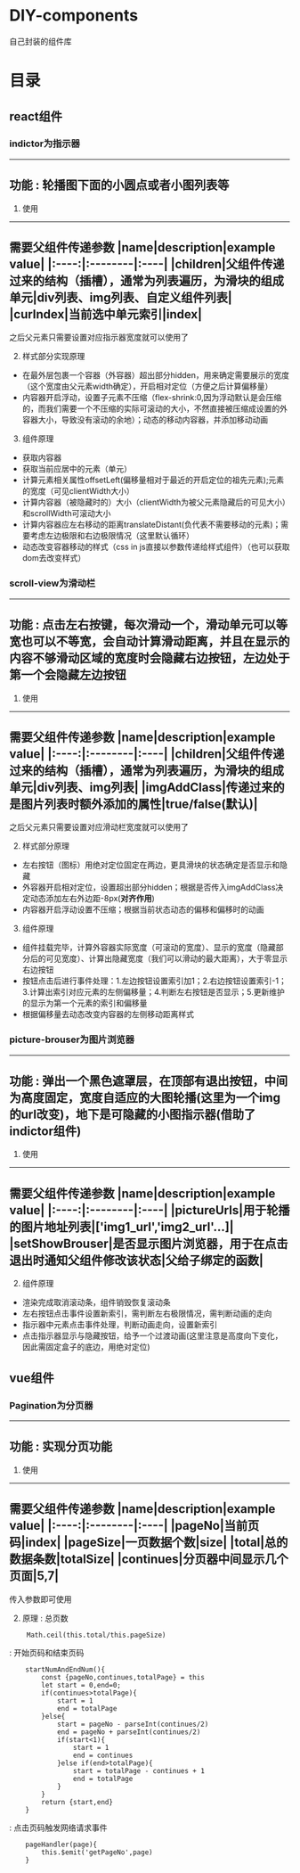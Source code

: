 # DIY-components
自己封装的组件库

# 目录
## react组件
### indictor为指示器

--------
功能
:    轮播图下面的小圆点或者小图列表等
---------
1. 使用
------------------
需要父组件传递参数
|name|description|example value|
|:----:|:--------|:----|
|children|父组件传递过来的结构（插槽），通常为列表遍历，为滑块的组成单元|div列表、img列表、自定义组件列表|
|curIndex|当前选中单元索引|index|
--------------------
之后父元素只需要设置对应指示器宽度就可以使用了

2. 样式部分实现原理
+ 在最外层包裹一个容器（外容器）超出部分hidden，用来确定需要展示的宽度（这个宽度由父元素width确定），开启相对定位（方便之后计算偏移量）
+ 内容器开启浮动，设置子元素不压缩（flex-shrink:0,因为浮动默认是会压缩的，而我们需要一个不压缩的实际可滚动的大小，不然直接被压缩成设置的外容器大小，导致没有滚动的余地）；动态的移动内容器，并添加移动动画

3. 组件原理
+ 获取内容器
+ 获取当前应居中的元素（单元）
+ 计算元素相关属性offsetLeft(偏移量相对于最近的开启定位的祖先元素);元素的宽度（可见clientWidth大小）
+ 计算内容器（被隐藏时的）大小（clientWidth为被父元素隐藏后的可见大小）和scrollWidth可滚动大小
+ 计算内容器应左右移动的距离translateDistant(负代表不需要移动的元素)；需要考虑左边极限和右边极限情况（这里默认循环）
+ 动态改变容器移动的样式（css in js直接以参数传递给样式组件）（也可以获取dom去改变样式）


### scroll-view为滑动栏
--------
功能
:    点击左右按键，每次滑动一个，滑动单元可以等宽也可以不等宽，会自动计算滑动距离，并且在显示的内容不够滑动区域的宽度时会隐藏右边按钮，左边处于第一个会隐藏左边按钮
---------
1. 使用
------------------
需要父组件传递参数
|name|description|example value|
|:----:|:--------|:----|
|children|父组件传递过来的结构（插槽），通常为列表遍历，为滑块的组成单元|div列表、img列表|
|imgAddClass|传递过来的是图片列表时额外添加的属性|true/false(默认)|
------------------
之后父元素只需要设置对应滑动栏宽度就可以使用了

2. 样式部分原理
+ 左右按钮（图标）用绝对定位固定在两边，更具滑块的状态确定是否显示和隐藏
+ 外容器开启相对定位，设置超出部分hidden；根据是否传入imgAddClass决定动态添加左右外边距-8px(**对齐作用**)
+ 内容器开启浮动设置不压缩；根据当前状态动态的偏移和偏移时的动画

3. 组件原理
+ 组件挂载完毕，计算外容器实际宽度（可滚动的宽度）、显示的宽度（隐藏部分后的可见宽度）、计算出隐藏宽度（我们可以滑动的最大距离），大于零显示右边按钮
+ 按钮点击后进行事件处理：1.左边按钮设置索引加1；2.右边按钮设置索引-1；3.计算出索引对应元素的左侧偏移量；4.判断左右按钮是否显示；5.更新维护的显示为第一个元素的索引和偏移量
+ 根据偏移量去动态改变内容器的左侧移动距离样式



### picture-brouser为图片浏览器
--------
功能
:    弹出一个黑色遮罩层，在顶部有退出按钮，中间为高度固定，宽度自适应的大图轮播(这里为一个img的url改变)，地下是可隐藏的小图指示器(借助了indictor组件)
---------
1. 使用
------------------
需要父组件传递参数
|name|description|example value|
|:----:|:--------|:----|
|pictureUrls|用于轮播的图片地址列表|['img1_url','img2_url'...]|
|setShowBrouser|是否显示图片浏览器，用于在点击退出时通知父组件修改该状态|父给子绑定的函数|
------------------

2. 组件原理
+ 渲染完成取消滚动条，组件销毁恢复滚动条
+ 左右按钮点击事件设置新索引，需判断左右极限情况，需判断动画的走向
+ 指示器中元素点击事件处理，判断动画走向，设置新索引
+ 点击指示器显示与隐藏按钮，给予一个过渡动画(这里注意是高度向下变化，因此需固定盒子的底边，用绝对定位)


## vue组件
### Pagination为分页器

--------
功能
:    实现分页功能
---------
1. 使用
------------------
需要父组件传递参数
|name|description|example value|
|:----:|:--------|:----|
|pageNo|当前页码|index|
|pageSize|一页数据个数|size|
|total|总的数据条数|totalSize|
|continues|分页器中间显示几个页面|5,7|
--------------------
传入参数即可使用

2. 原理
:   总页数

        Math.ceil(this.total/this.pageSize)

:   开始页码和结束页码
    
        startNumAndEndNum(){
            const {pageNo,continues,totalPage} = this
            let start = 0,end=0;
            if(continues>totalPage){
                start = 1
                end = totalPage
            }else{
                start = pageNo - parseInt(continues/2)
                end = pageNo + parseInt(continues/2)
                if(start<1){
                    start = 1
                    end = continues
                }else if(end>totalPage){
                    start = totalPage - continues + 1
                    end = totalPage
                }
            }
            return {start,end}
        }

:   点击页码触发网络请求事件

        pageHandler(page){
            this.$emit('getPageNo',page)
        }